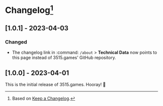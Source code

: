# Changelog[^1]

## <a name="1-0-1">[1.0.1] - 2023-04-03</a>

### Changed

- The changelog link in :command: `/about` > **Technical Data** now points to this page instead of 3515.games' GitHub
  repository.

## <a name="1-0-0">[1.0.0] - 2023-04-01</a>

This is the initial release of 3515.games. Hooray! 🎉

[^1]: Based on [Keep a Changelog](http://keepachangelog.com).
